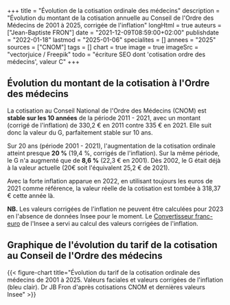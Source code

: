 +++
title = "Évolution de la cotisation ordinale des médecins"
description = "Évolution du montant de la cotisation annuelle au Conseil de l'Ordre des Médecins de 2001 à 2025, corrigée de l'inflation"
longHtml = true
auteurs = ["Jean-Baptiste FRON"]
date = "2021-12-09T08:59:00+02:00"
publishdate = "2022-01-18"
lastmod = "2025-01-06"
specialites = []
annees = "2025"
sources = ["CNOM"]
tags = []
chart = true
image = true
imageSrc = "vectorjuice / Freepik"
todo = "écriture SEO dont 'cotisation ordre des médecins', valeur C"
+++

## Évolution du montant de la cotisation à l'Ordre des médecins

La cotisation au Conseil National de l'Ordre des Médecins (CNOM) est **stable sur les 10 années** de la période 2011 - 2021, avec un montant (corrigé de l'inflation) de 330,2 € en 2011 contre 335 € en 2021. Elle suit donc la valeur du G, parfaitement stable sur 10 ans.

Sur 20 ans (période 2001 - 2021), l'augmentation de la cotisation ordinale atteint presque **20 %** (19,4 %, corrigés de l'inflation). Sur la même période, le G n'a augmenté que de **8,6 %** (22,3 € en 2001). Dès 2002, le G était déjà à la valeur actuelle (20€ soit l'équivalent 25,2 € de 2021).

Avec la forte inflation apparue en 2022, en utilisant toujours les euros de 2021 comme référence, la valeur réelle de la cotisation est tombée à 318,37 € cette année là.

**NB.** Les valeurs corrigées de l'inflation ne peuvent être calculées pour 2023 en l'absence de données Insee pour le moment. Le [Convertisseur franc-euro](https://www.insee.fr/fr/information/2417794) de l'Insee a servi au calcul des valeurs corrigées de l'inflation.

## Graphique de l'évolution du tarif de la cotisation au Conseil de l'Ordre des médecins

{{< figure-chart title="Évolution du tarif de la cotisation ordinale des médecins de 2001 à 2025. Valeurs faciales et valeurs corrigées de l'inflation (bleu clair). Dr JB Fron d'après cotisations CNOM et dernières valeurs Insee" >}}

<script>
const chartOptions1 = {
  // https://www.insee.fr/fr/information/2417794
  series: [{
    name: 'Euros courants',
    data: [214, 219, 227, 235, 245, 252, 260, 275, 290, 295, 300, 300, 300, 305, 320, 330, 333, 335, 335, 335, 335, 335, 340, 353, 364]
  }, {
    name: 'Euros 2021',
    data: [66.55, 62.55, 58.97, 54.87, 51.7, 48.3, 45.88, 39.06, 40.91, 36.57, 30.21, 23.88, 21.08, 19.8, 20.64, 20.65, 17.21, 10.92, 7.14, 5.5, 0, -16.63, null, null, null]
  }],
  chart: { stacked: true, type: 'line' },
  stroke: { colors: ['#4150f5', '#717cf8'], curve: 'smooth', width: 3 },
  title: { text: 'Évolution de la cotisation ordinale des médecins de 2001 à 2023' },
  xaxis: {
    categories: [2001, 2002, 2003, 2004, 2005, 2006, 2007, 2008, 2009, 2010, 2011, 2012, 2013, 2014, 2015, 2016, 2017, 2018, 2019, 2020, 2021, 2022, 2023, 2024, 2025],
    tickAmount: 10
  },
  yaxis: [
    {
      title: { text: "Montant (€)" },
      labels: {
        style: { colors: '#757575' }
      },
      decimalsInFloat: 0,
      min: 0
    }
  ],
  tooltip: {
    y: [{
      formatter: function(value) { return `${value} €` }
    },
    {
      formatter: function(value, { series, seriesIndex, dataPointIndex, w }) {
        value += series[0][dataPointIndex];
        Math.round(value);
        return `<strong>${value} €</strong>`;
        }
    }]
  },
  theme: {
    monochrome: { enabled: true }
  }
}
</script>
